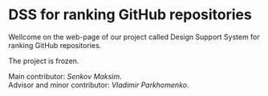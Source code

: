 # DSS for ranking GitHub repositories

Wellcome on the web-page of our project called Design Support System for ranking GitHub repositories.

The project is frozen.

Main contributor: *Senkov Maksim*.  
Advisor and minor contributor: *Vladimir Parkhomenko*.
